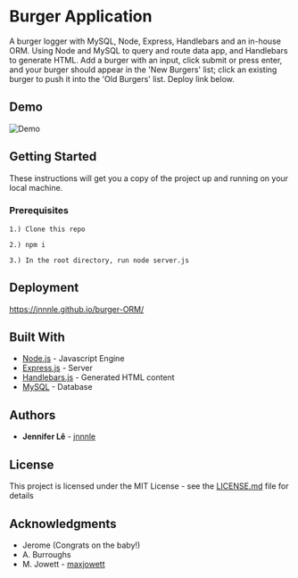 # Burger Application

A burger logger with MySQL, Node, Express, Handlebars and an in-house ORM. Using Node and MySQL to query and route data app, and Handlebars to generate HTML. Add a burger with an input, click submit or press enter, and your burger should appear in the 'New Burgers' list; click an existing burger to push it into the 'Old Burgers' list.
Deploy link below.

## Demo

![Demo](https://media.giphy.com/media/u48BYSdhWLOVBQeMaR/giphy.gif)

## Getting Started

These instructions will get you a copy of the project up and running on your local machine.

### Prerequisites
```
1.) Clone this repo

2.) npm i 

3.) In the root directory, run node server.js
````

## Deployment

https://jnnnle.github.io/burger-ORM/

## Built With

* [Node.js](https://nodejs.org/en/) - Javascript Engine
* [Express.js](https://expressjs.com/) - Server
* [Handlebars.js](http://handlebarsjs.com/) - Generated HTML content
* [MySQL](https://www.mysql.com/) - Database

## Authors

* **Jennifer Lê** - [jnnnle](https://github.com/jnnnle)

## License

This project is licensed under the MIT License - see the [LICENSE.md](LICENSE.md) file for details

## Acknowledgments

* Jerome (Congrats on the baby!)
* A. Burroughs
* M. Jowett - [maxjowett](https://github.com/maxjowett)
